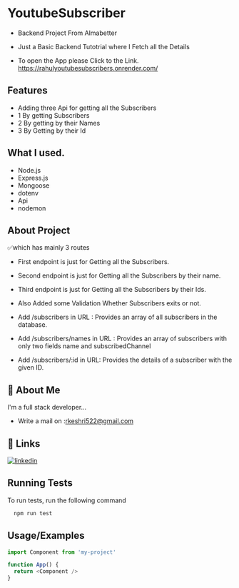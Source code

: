 # YoutubeSubscriber

- Backend Project From Almabetter
- Just a Basic Backend Tutotrial where I Fetch all the Details


- To open the App please Click to the Link.
https://rahulyoutubesubscribers.onrender.com/


## Features
- Adding three Api for getting all the Subscribers
- 1 By getting Subscribers
- 2 By getting by their Names
- 3 By Getting by their Id


## What I used.
- Node.js
- Express.js
- Mongoose
- dotenv
- Api
- nodemon

## About Project

✅which has mainly  3 routes

- First endpoint is just for Getting all the Subscribers.
- Second endpoint is just for Getting all the  Subscribers by their name.
- Third endpoint is just for Getting all the  Subscribers by their Ids.
- Also Added some Validation Whether Subscribers exits or not.


- Add /subscribers in URL : Provides an array of all subscribers in the database.
- Add /subscribers/names in URL : Provides an array of subscribers with only two fields name and subscribedChannel
- Add /subscribers/:id in URL: Provides the details of a subscriber with the given ID.




## 🚀 About Me
I'm a full stack developer...
- Write a mail on :rkeshri522@gmail.com


## 🔗 Links

[![linkedin](https://img.shields.io/badge/linkedin-0A66C2?style=for-the-badge&logo=linkedin&logoColor=white)](https://in/rahul-keshri-814bb8221/)


## Running Tests

To run tests, run the following command

```bash
  npm run test
```


## Usage/Examples

```javascript
import Component from 'my-project'

function App() {
  return <Component />
}
```

